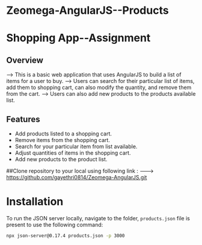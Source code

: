 # Zeomega-AngularJS--Products
# Shopping App--Assignment

## Overview
--> This is a basic web application that uses AngularJS to build a list of items for a user to buy. 
--> Users can search for their particular list of items, add them to shopping cart, can also modify the quantity, and remove them from the cart.
--> Users can also add new products to the products available list.

## Features
- Add products listed to a shopping cart.
- Remove items from the shopping cart.
- Search for your particular item from list available.
- Adjust quantities of items in the shopping cart.
- Add new products to the product list.

##Clone repository to your local using following link : 
---> https://github.com/gayethri0814/Zeomega-AngularJS.git

# Installation

To run the JSON server locally, navigate to the folder, `products.json` file is present to use the following command:

```bash
npx json-server@0.17.4 products.json -p 3000



